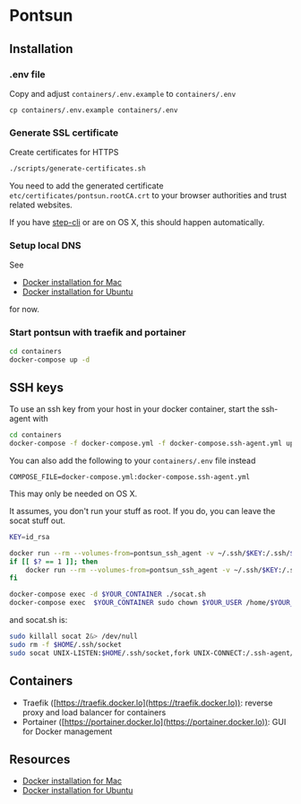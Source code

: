 # Pontsun

## Installation

### .env file

Copy and adjust `containers/.env.example` to `containers/.env`

```
cp containers/.env.example containers/.env
```

### Generate SSL certificate

Create certificates for HTTPS
```bash
./scripts/generate-certificates.sh
```
You need to add the generated certificate `etc/certificates/pontsun.rootCA.crt` to your browser authorities and trust related websites.

If you have [step-cli](https://smallstep.com/docs/cli/) or are on OS X, this should happen automatically.

### Setup local DNS 

See

- [Docker installation for Mac](docs/docker-installation-for-mac.md)
- [Docker installation for Ubuntu](docs/docker-installation-for-ubuntu.md)

for now.

###  Start pontsun with traefik and portainer

```bash
cd containers
docker-compose up -d
```

## SSH keys

To use an ssh key from your host in your docker container, start the ssh-agent with

```bash
cd containers
docker-compose -f docker-compose.yml -f docker-compose.ssh-agent.yml up -d
```

You can also add the following to your `containers/.env` file instead

```
COMPOSE_FILE=docker-compose.yml:docker-compose.ssh-agent.yml
```

This may only be needed on OS X.

It assumes, you don't run your stuff as root. If you do, you can leave the socat stuff out.

```bash
KEY=id_rsa

docker run --rm --volumes-from=pontsun_ssh_agent -v ~/.ssh/$KEY:/.ssh/$KEY -it nardeas/ssh-agent ssh-add -l 
if [[ $? == 1 ]]; then
    docker run --rm --volumes-from=pontsun_ssh_agent -v ~/.ssh/$KEY:/.ssh/$KEY -it nardeas/ssh-agent ssh-add /root/.ssh/id_rsa
fi

docker-compose exec -d $YOUR_CONTAINER ./socat.sh
docker-compose exec  $YOUR_CONTAINER sudo chown $YOUR_USER /home/$YOUR_USER/.ssh/socket
```

and socat.sh is:
```bash
sudo killall socat 2&> /dev/null
sudo rm -f $HOME/.ssh/socket
sudo socat UNIX-LISTEN:$HOME/.ssh/socket,fork UNIX-CONNECT:/.ssh-agent/socket
```

## Containers

- Traefik ([https://traefik.docker.lo](https://traefik.docker.lo)): reverse proxy and load balancer for containers
- Portainer ([https://portainer.docker.lo](https://portainer.docker.lo)): GUI for Docker management

## Resources
- [Docker installation for Mac](docs/docker-installation-for-mac.md)
- [Docker installation for Ubuntu](docs/docker-installation-for-ubuntu.md)
